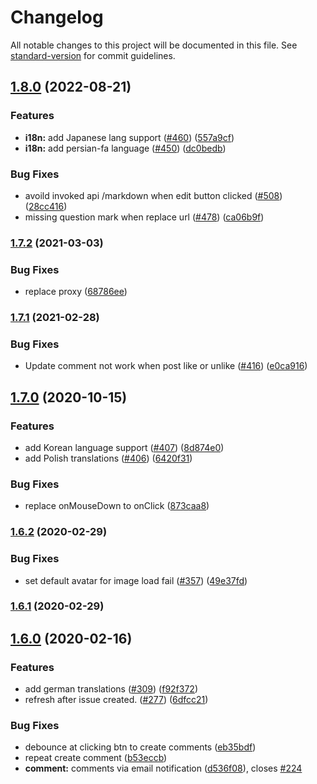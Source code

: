 # Changelog

All notable changes to this project will be documented in this file. See [standard-version](https://github.com/conventional-changelog/standard-version) for commit guidelines.

## [1.8.0](https://github.com/gitalk/gitalk/compare/v1.7.2...v1.8.0) (2022-08-21)


### Features

* **i18n:** add Japanese lang support ([#460](https://github.com/gitalk/gitalk/issues/460)) ([557a9cf](https://github.com/gitalk/gitalk/commit/557a9cf205a44b3fdef387a9236a6d85498db890))
* **i18n:** add persian-fa language ([#450](https://github.com/gitalk/gitalk/issues/450)) ([dc0bedb](https://github.com/gitalk/gitalk/commit/dc0bedb2ed69dcad538a95a61e34a873ab3e1475))


### Bug Fixes

* avoild invoked api /markdown  when edit button clicked ([#508](https://github.com/gitalk/gitalk/issues/508)) ([28cc416](https://github.com/gitalk/gitalk/commit/28cc416739e4266b73748b557c84d7d82e649a94))
* missing question mark when replace url ([#478](https://github.com/gitalk/gitalk/issues/478)) ([ca06b9f](https://github.com/gitalk/gitalk/commit/ca06b9ff87e2bbc5553b86cd3bc5dcff9b0e8152))

### [1.7.2](https://github.com/gitalk/gitalk/compare/v1.7.1...v1.7.2) (2021-03-03)


### Bug Fixes

* replace proxy ([68786ee](https://github.com/gitalk/gitalk/commit/68786ee5d28b1e93fc7dcb57edabc70370d80cca))

### [1.7.1](https://github.com/gitalk/gitalk/compare/v1.7.0...v1.7.1) (2021-02-28)


### Bug Fixes

* Update comment not work when post like or unlike ([#416](https://github.com/gitalk/gitalk/issues/416)) ([e0ca916](https://github.com/gitalk/gitalk/commit/e0ca91652165c0a1c54a9b214e00168e1f8dbb17))

## [1.7.0](https://github.com/gitalk/gitalk/compare/v1.6.2...v1.7.0) (2020-10-15)


### Features

* add Korean language support ([#407](https://github.com/gitalk/gitalk/issues/407)) ([8d874e0](https://github.com/gitalk/gitalk/commit/8d874e02f12282f6a28ec0958f99685cf92f5fd9))
* add Polish translations ([#406](https://github.com/gitalk/gitalk/issues/406)) ([6420f31](https://github.com/gitalk/gitalk/commit/6420f315ec92eb9b30e4532cffbb26e862237ef6))


### Bug Fixes

* replace onMouseDown to onClick ([873caa8](https://github.com/gitalk/gitalk/commit/873caa8407407476ea682bad8a5b6f60534e3cb4))

### [1.6.2](https://github.com/gitalk/gitalk/compare/v1.6.0...v1.6.2) (2020-02-29)


### Bug Fixes

* set default avatar for image load fail ([#357](https://github.com/gitalk/gitalk/issues/357)) ([49e37fd](https://github.com/gitalk/gitalk/commit/49e37fddf6b374ce863f1888d23b0e09a53b3db0))

### [1.6.1](https://github.com/gitalk/gitalk/compare/v1.6.0...v1.6.1) (2020-02-29)

## [1.6.0](https://github.com/gitalk/gitalk/compare/v1.5.2...v1.6.0) (2020-02-16)


### Features

* add german translations ([#309](https://github.com/gitalk/gitalk/issues/309)) ([f92f372](https://github.com/gitalk/gitalk/commit/f92f3722fbabce236c8e3e13202a0cb1c91de757))
* refresh after issue created. ([#277](https://github.com/gitalk/gitalk/issues/277)) ([6dfcc21](https://github.com/gitalk/gitalk/commit/6dfcc2150b1bd51f6ed939430cad7f712b33602a))


### Bug Fixes

* debounce at clicking btn to create comments ([eb35bdf](https://github.com/gitalk/gitalk/commit/eb35bdf9ad23e5f5a5240848d6465a863ffa70e0))
* repeat create comment ([b53eccb](https://github.com/gitalk/gitalk/commit/b53eccb31af582818079c944f840b82b5ac8f031))
* **comment:** comments via email notification ([d536f08](https://github.com/gitalk/gitalk/commit/d536f08437532fa5f526b7f3becec3bf97fac9dd)), closes [#224](https://github.com/gitalk/gitalk/issues/224)
